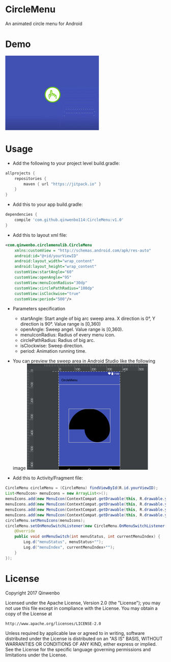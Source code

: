 # CircleMenu
An animated circle menu for Android
# Demo
![](https://raw.githubusercontent.com/qinwenbo114/CircleMenu/master/demo-images/demo.gif)
# Usage
* Add the following to your project level build.gradle:
```groovy
allprojects {
    repositories {
        maven { url "https://jitpack.io" }
    }
}
```
* Add this to your app build.gradle:
```groovy
dependencies {
    compile 'com.github.qinwenbo114:CircleMenu:v1.0'
}
```
* Add this to layout xml file:
```xml
<com.qinwenbo.circlemenulib.CircleMenu
    xmlns:customView = "http://schemas.android.com/apk/res-auto"
    android:id="@+id/yourViewID"
    android:layout_width="wrap_content"
    android:layout_height="wrap_content"
    customView:startAngle="60"
    customView:openAngle="95"
    customView:menuIconRadius="30dp"
    customView:circlePathRadius="100dp"
    customView:isClockwise="true"
    customView:period="500"/>
```
* Parameters specification
    * startAngle: Start angle of big arc sweep area. X direction is 0°, Y direction is 90°. Value range is [0,360)
    * openAngle: Sweep angel. Value range is [0,360).
    * menuIconRadius: Radius of every menu icon.
    * circlePathRadius: Radius of big arc.
    * isClockwise: Sweep direction.
    * period: Animation running time.
* You can preview the sweep area in Android Studio like the following image
![](https://raw.githubusercontent.com/qinwenbo114/CircleMenu/master/demo-images/preview.png)

* Add this to Activity/Fragment file:
```java
CircleMenu circleMenu = (CircleMenu) findViewById(R.id.yourViewID);
List<MenuIcon> menuIcons = new ArrayList<>();
menuIcons.add(new MenuIcon(ContextCompat.getDrawable(this, R.drawable.yourMenuImage1)));
menuIcons.add(new MenuIcon(ContextCompat.getDrawable(this, R.drawable.yourMenuImage2)));
menuIcons.add(new MenuIcon(ContextCompat.getDrawable(this, R.drawable.yourMenuImage3)));
menuIcons.add(new MenuIcon(ContextCompat.getDrawable(this, R.drawable.yourMenuImage4)));
circleMenu.setMenuIcons(menuIcons);
circleMenu.setOnMenuSwitchListener(new CircleMenu.OnMenuSwitchListener() {
    @Override
    public void onMenuSwitch(int menuStatus, int currentMenuIndex) {
        Log.d("menuStatus", menuStatus+"");
        Log.d("menuIndex", currentMenuIndex+"");
    }
});
```

# License
Copyright 2017 Qinwenbo

Licensed under the Apache License, Version 2.0 (the "License");
you may not use this file except in compliance with the License.
You may obtain a copy of the License at

    http://www.apache.org/licenses/LICENSE-2.0

Unless required by applicable law or agreed to in writing, software
distributed under the License is distributed on an "AS IS" BASIS,
WITHOUT WARRANTIES OR CONDITIONS OF ANY KIND, either express or implied.
See the License for the specific language governing permissions and
limitations under the License.
